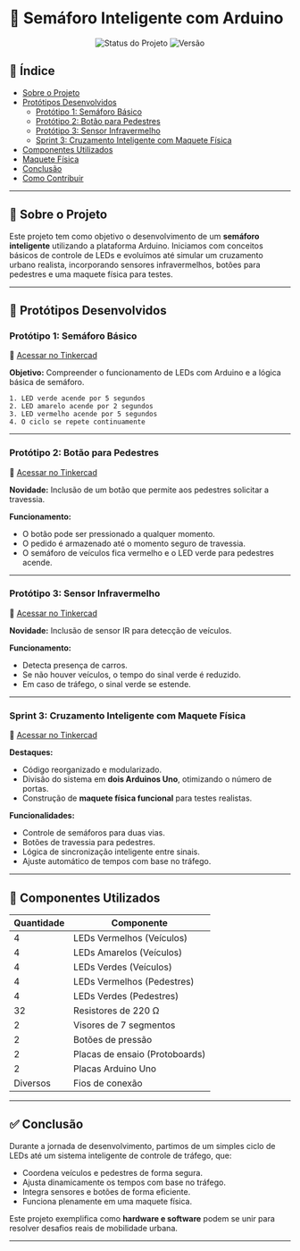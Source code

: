 # 🚦 Semáforo Inteligente com Arduino

<p align="center">
  <img src="https://img.shields.io/badge/status-concluído-black?style=for-the-badge" alt="Status do Projeto">
  <img src="https://img.shields.io/badge/vers%C3%A3o-final-blue?style=for-the-badge" alt="Versão">
</p>

## 📌 Índice

- [Sobre o Projeto](#-sobre-o-projeto)
- [Protótipos Desenvolvidos](#-protótipos-desenvolvidos)
  - [Protótipo 1: Semáforo Básico](#protótipo-1-semáforo-básico)
  - [Protótipo 2: Botão para Pedestres](#protótipo-2-botão-para-pedestres)
  - [Protótipo 3: Sensor Infravermelho](#protótipo-3-sensor-infravermelho)
  - [Sprint 3: Cruzamento Inteligente com Maquete Física](#sprint-3-cruzamento-inteligente-com-maquete-física)
- [Componentes Utilizados](#-componentes-utilizados)
- [Maquete Física](#-maquete-física)
- [Conclusão](#-conclusão)
- [Como Contribuir](#-como-contribuir)

---

## 🧠 Sobre o Projeto

Este projeto tem como objetivo o desenvolvimento de um **semáforo inteligente** utilizando a plataforma Arduino. Iniciamos com conceitos básicos de controle de LEDs e evoluímos até simular um cruzamento urbano realista, incorporando sensores infravermelhos, botões para pedestres e uma maquete física para testes.

---

## 🔧 Protótipos Desenvolvidos

### Protótipo 1: Semáforo Básico

🔗 [Acessar no Tinkercad](https://www.tinkercad.com/things/crLNLab5RRq-trabalha01)

**Objetivo:** Compreender o funcionamento de LEDs com Arduino e a lógica básica de semáforo.

```plaintext
1. LED verde acende por 5 segundos
2. LED amarelo acende por 2 segundos
3. LED vermelho acende por 5 segundos
4. O ciclo se repete continuamente
```

---

### Protótipo 2: Botão para Pedestres

🔗 [Acessar no Tinkercad](https://www.tinkercad.com/things/fGDRABPrAXn-trabalho02)

**Novidade:** Inclusão de um botão que permite aos pedestres solicitar a travessia.

**Funcionamento:**

- O botão pode ser pressionado a qualquer momento.
- O pedido é armazenado até o momento seguro de travessia.
- O semáforo de veículos fica vermelho e o LED verde para pedestres acende.

---

### Protótipo 3: Sensor Infravermelho

🔗 [Acessar no Tinkercad](https://www.tinkercad.com/things/lXt8ejKZsI6-trabalho03)

**Novidade:** Inclusão de sensor IR para detecção de veículos.

**Funcionamento:**

- Detecta presença de carros.
- Se não houver veículos, o tempo do sinal verde é reduzido.
- Em caso de tráfego, o sinal verde se estende.

---

### Sprint 3: Cruzamento Inteligente com Maquete Física

🔗 [Acessar no Tinkercad](https://www.tinkercad.com/things/4wrWFSQffOk-sprint3)

**Destaques:**

- Código reorganizado e modularizado.
- Divisão do sistema em **dois Arduinos Uno**, otimizando o número de portas.
- Construção de **maquete física funcional** para testes realistas.

**Funcionalidades:**

- Controle de semáforos para duas vias.
- Botões de travessia para pedestres.
- Lógica de sincronização inteligente entre sinais.
- Ajuste automático de tempos com base no tráfego.

---

## 🧩 Componentes Utilizados

| Quantidade | Componente                        |
|------------|-----------------------------------|
| 4          | LEDs Vermelhos (Veículos)         |
| 4          | LEDs Amarelos (Veículos)          |
| 4          | LEDs Verdes (Veículos)            |
| 4          | LEDs Vermelhos (Pedestres)        |
| 4          | LEDs Verdes (Pedestres)           |
| 32         | Resistores de 220 Ω               |
| 2          | Visores de 7 segmentos            |
| 2          | Botões de pressão                 |
| 2          | Placas de ensaio (Protoboards)    |
| 2          | Placas Arduino Uno                |
| Diversos   | Fios de conexão                   |

---

## ✅ Conclusão

Durante a jornada de desenvolvimento, partimos de um simples ciclo de LEDs até um sistema inteligente de controle de tráfego, que:

- Coordena veículos e pedestres de forma segura.
- Ajusta dinamicamente os tempos com base no tráfego.
- Integra sensores e botões de forma eficiente.
- Funciona plenamente em uma maquete física.

Este projeto exemplifica como **hardware e software** podem se unir para resolver desafios reais de mobilidade urbana.

---

